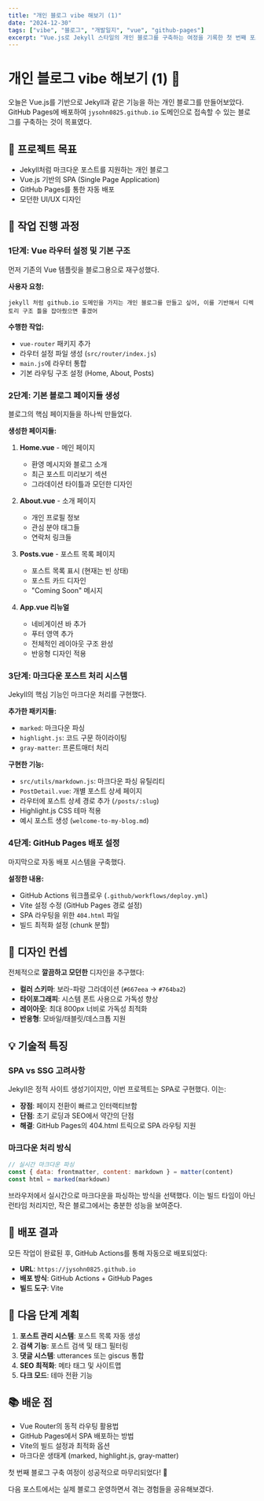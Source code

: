 ```yaml
---
title: "개인 블로그 vibe 해보기 (1)"
date: "2024-12-30"
tags: ["vibe", "블로그", "개발일지", "vue", "github-pages"]
excerpt: "Vue.js로 Jekyll 스타일의 개인 블로그를 구축하는 여정을 기록한 첫 번째 포스트"
---
```


# 개인 블로그 vibe 해보기 (1) 🚀

오늘은 Vue.js를 기반으로 Jekyll과 같은 기능을 하는 개인 블로그를 만들어보았다. GitHub Pages에 배포하여 `jysohn0825.github.io` 도메인으로 접속할 수 있는 블로그를 구축하는 것이 목표였다.

## 🎯 프로젝트 목표

- Jekyll처럼 마크다운 포스트를 지원하는 개인 블로그
- Vue.js 기반의 SPA (Single Page Application)
- GitHub Pages를 통한 자동 배포
- 모던한 UI/UX 디자인

## 📝 작업 진행 과정

### 1단계: Vue 라우터 설정 및 기본 구조

먼저 기존의 Vue 템플릿을 블로그용으로 재구성했다.

**사용자 요청:**
```
jekyll 처럼 github.io 도메인을 가지는 개인 블로그를 만들고 싶어, 이를 기반해서 디렉토리 구조 틀을 잡아줬으면 좋겠어
```

**수행한 작업:**
- `vue-router` 패키지 추가
- 라우터 설정 파일 생성 (`src/router/index.js`)
- `main.js`에 라우터 통합
- 기본 라우팅 구조 설정 (Home, About, Posts)

### 2단계: 기본 블로그 페이지들 생성

블로그의 핵심 페이지들을 하나씩 만들었다.

**생성한 페이지들:**

1. **Home.vue** - 메인 페이지
   - 환영 메시지와 블로그 소개
   - 최근 포스트 미리보기 섹션
   - 그라데이션 타이틀과 모던한 디자인

2. **About.vue** - 소개 페이지  
   - 개인 프로필 정보
   - 관심 분야 태그들
   - 연락처 링크들

3. **Posts.vue** - 포스트 목록 페이지
   - 포스트 목록 표시 (현재는 빈 상태)
   - 포스트 카드 디자인
   - "Coming Soon" 메시지

4. **App.vue 리뉴얼**
   - 네비게이션 바 추가
   - 푸터 영역 추가
   - 전체적인 레이아웃 구조 완성
   - 반응형 디자인 적용

### 3단계: 마크다운 포스트 처리 시스템

Jekyll의 핵심 기능인 마크다운 처리를 구현했다.

**추가한 패키지들:**
- `marked`: 마크다운 파싱
- `highlight.js`: 코드 구문 하이라이팅  
- `gray-matter`: 프론트매터 처리

**구현한 기능:**
- `src/utils/markdown.js`: 마크다운 파싱 유틸리티
- `PostDetail.vue`: 개별 포스트 상세 페이지
- 라우터에 포스트 상세 경로 추가 (`/posts/:slug`)
- Highlight.js CSS 테마 적용
- 예시 포스트 생성 (`welcome-to-my-blog.md`)

### 4단계: GitHub Pages 배포 설정

마지막으로 자동 배포 시스템을 구축했다.

**설정한 내용:**
- GitHub Actions 워크플로우 (`.github/workflows/deploy.yml`)
- Vite 설정 수정 (GitHub Pages 경로 설정)
- SPA 라우팅을 위한 `404.html` 파일
- 빌드 최적화 설정 (chunk 분할)

## 🎨 디자인 컨셉

전체적으로 **깔끔하고 모던한** 디자인을 추구했다:

- **컬러 스키마**: 보라-파랑 그라데이션 (`#667eea` → `#764ba2`)
- **타이포그래피**: 시스템 폰트 사용으로 가독성 향상
- **레이아웃**: 최대 800px 너비로 가독성 최적화
- **반응형**: 모바일/태블릿/데스크톱 지원

## 💡 기술적 특징

### SPA vs SSG 고려사항
Jekyll은 정적 사이트 생성기이지만, 이번 프로젝트는 SPA로 구현했다. 이는:
- **장점**: 페이지 전환이 빠르고 인터랙티브함
- **단점**: 초기 로딩과 SEO에서 약간의 단점
- **해결**: GitHub Pages의 404.html 트릭으로 SPA 라우팅 지원

### 마크다운 처리 방식
```javascript
// 실시간 마크다운 파싱
const { data: frontmatter, content: markdown } = matter(content)
const html = marked(markdown)
```

브라우저에서 실시간으로 마크다운을 파싱하는 방식을 선택했다. 이는 빌드 타임이 아닌 런타임 처리지만, 작은 블로그에서는 충분한 성능을 보여준다.

## 🚀 배포 결과

모든 작업이 완료된 후, GitHub Actions를 통해 자동으로 배포되었다:
- **URL**: `https://jysohn0825.github.io`
- **배포 방식**: GitHub Actions + GitHub Pages
- **빌드 도구**: Vite

## 🔮 다음 단계 계획

1. **포스트 관리 시스템**: 포스트 목록 자동 생성
2. **검색 기능**: 포스트 검색 및 태그 필터링  
3. **댓글 시스템**: utterances 또는 giscus 통합
4. **SEO 최적화**: 메타 태그 및 사이트맵
5. **다크 모드**: 테마 전환 기능

## 📚 배운 점

- Vue Router의 동적 라우팅 활용법
- GitHub Pages에서 SPA 배포하는 방법
- Vite의 빌드 설정과 최적화 옵션
- 마크다운 생태계 (marked, highlight.js, gray-matter)

첫 번째 블로그 구축 여정이 성공적으로 마무리되었다! 🎉

다음 포스트에서는 실제 블로그 운영하면서 겪는 경험들을 공유해보겠다.